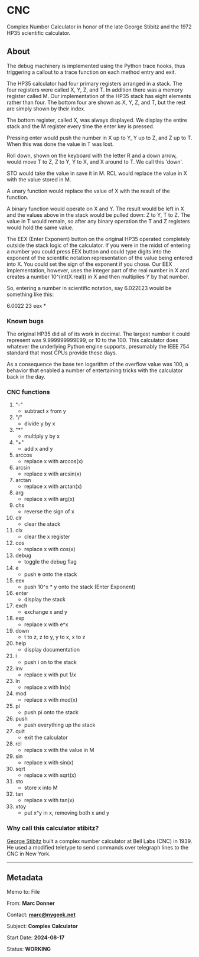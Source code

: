 # CNC

Complex Number Calculator in honor of the late George Stibitz and
the 1972 HP35 scientific calculator.

## About

The debug machinery is implemented using the Python trace hooks,
thus triggering a callout to a trace function on each method entry
and exit.


The HP35 calculator had four primary registers arranged in a stack.
The four registers were called X, Y, Z, and T.  In addition there
was a memory register called M.  Our implementation of the HP35
stack has eight elements rather than four.  The bottom four are
shown as X, Y, Z, and T, but the rest are simply shown by their
index.

The bottom register, called X, was always displayed.  We display
the entire stack and the M register every time the enter key is
pressed.

Pressing enter would push the number in X up to Y, Y up to Z, and
Z up to T.  When this was done the value in T was lost.

Roll down, shown on the keyboard with the letter R and a down arrow,
would move T to Z, Z to Y, Y to X, and X around to T.  We call this
'down'.

STO would take the value in save it in M.  RCL would replace the
value in X with the value stored in M.

A unary function would replace the value of X with the result of
the function.

A binary function would operate on X and Y.  The result would be
left in X and the values above in the stack would be pulled down:
Z to Y, T to Z.  The value in T would remain, so after any binary
operation the T and Z registers would hold the same value.

The EEX (Enter Exponent) button on the original HP35 operated
completely outside the stack logic of the calculator.  If you were
in the midst of entering a number you could press EEX button and
could type digits into the exponent of the scientific notation
representation of the value being entered into X.  You could set
the sign of the exponent if you chose.  Our EEX implementation,
however, uses the integer part of the real number in X and creates
a number 10^(int(X.real)) in X and then multiplies Y by that number.

So, entering a number in scientific notation, say 6.022E23 would
be something like this:

   6.0022 23 eex *

### Known bugs

The original HP35 did all of its work in decimal.  The largest
number it could represent was 9.999999999E99, or 10 to the 100.
This calculator does whatever the underlying Python engine supports,
presumably the IEEE 754 standard that most CPUs provide these days.

As a consequence the base ten logarithm of the overflow value was
100, a behavior that enabled a number of entertaining tricks with
the calculator back in the day.

### CNC functions

1. "-"
    * subtract x from y
1. "/"
    * divide y by x
1. "*"
    * multiply y by x
1. "+"
    * add x and y
1. arccos
    * replace x with arccos(x)
1. arcsin
    * replace x with arcsin(x)
1. arctan
    * replace x with arctan(x)
1. arg
    * replace x with arg(x)
1. chs
    * reverse the sign of x
1. clr
    * clear the stack
1. clx
    * clear the x register
1. cos
    * replace x with cos(x)
1. debug
    * toggle the debug flag
1. e
    * push e onto the stack
1. eex
    * push 10^x * y onto the stack (Enter Exponent)
1. enter
    * display the stack
1. exch
    * exchange x and y
1. exp
    * replace x with e^x
1. down
    * t to z, z to y, y to x, x to z
1. help
    * display documentation
1. i
    * push i on to the stack
1. inv
    * replace x with put 1/x
1. ln
    * replace x with ln(x)
1. mod
    * replace x with mod(x)
1. pi
    * push pi onto the stack
1. push
    * push everything up the stack
1. quit
    * exit the calculator
1. rcl
    * replace x with the value in M
1. sin
    * replace x with sin(x)
1. sqrt
    * replace x with sqrt(x)
1. sto
    * store x into M
1. tan
    * replace x with tan(x)
1. xtoy
    * put x^y in x, removing both x and y

### Why call this calculator **stibitz**? ###

[George Stibitz](https://en.wikipedia.org/wiki/George_Stibitz/)
built a complex number calculator at Bell Labs (CNC) in 1939.  He
used a modified teletype to send commands over telegraph lines to
the CNC in New York.

---
## Metadata

Memo to: File

From: **Marc Donner**

Contact: **marc@nygeek.net**

Subject: **Complex Calculator**

Start Date: **2024-08-17**

Status: **WORKING**

